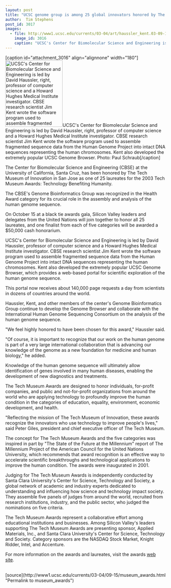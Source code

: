 ```yaml
---
layout: post
title: "UCSC genome group is among 25 global innovators honored by The Tech Museum of Innovation"
author:  Tim Stephens
post_id: 3017
images:
  - file: http://www1.ucsc.edu/currents/03-04/art/haussler_kent.03-09-15.180.jpg
    image_id: 3016
    caption: "UCSC's Center for Biomolecular Science and Engineering is led by David Haussler, right, professor of computer science and a Howard Hughes Medical Institute investigator. CBSE research scientist Jim Kent wrote the software program used to assemble fragmented sequence data from the Human Genome Project into intact DNA sequences representing the human chromosomes. Kent also developed the extremely popular UCSC Genome Browser. Photo: Paul Schraub"
---
```


[caption id="attachment_3016" align="alignnone" width="180"]<a href="http://localhost/mysite/wp-content/uploads/2003/09/haussler_kent.03-09-15.180.jpg"><img class="size-full wp-image-3016" src="http://localhost/mysite/wp-content/uploads/2003/09/haussler_kent.03-09-15.180.jpg" alt="UCSC's Center for Biomolecular Science and Engineering is led by David Haussler, right, professor of computer science and a Howard Hughes Medical Institute investigator. CBSE research scientist Jim Kent wrote the software program used to assemble fragmented sequence data from the Human Genome Project into intact DNA sequences representing the human chromosomes. Kent also developed the extremely popular UCSC Genome Browser. Photo: Paul Schraub" width="180" height="209" /></a>UCSC's Center for Biomolecular Science and Engineering is led by David Haussler, right, professor of computer science and a Howard Hughes Medical Institute investigator. CBSE research scientist Jim Kent wrote the software program used to assemble fragmented sequence data from the Human Genome Project into intact DNA sequences representing the human chromosomes. Kent also developed the extremely popular UCSC Genome Browser. Photo: Paul Schraub[/caption]
<p>
  The Center for Biomolecular Science and Engineering (CBSE) at the University of California, Santa Cruz, has been honored by The Tech Museum of Innovation in San Jose as one of 25 laureates for the 2003 Tech Museum Awards: Technology Benefiting Humanity.
</p>
<p>
  The CBSE's Genome Bioinformatics Group was recognized in the Health Award category for its crucial role in the assembly and analysis of the human genome sequence.<br>
</p>
<p>
  On October 15 at a black tie awards gala, Silicon Valley leaders and delegates from the United Nations will join together to honor all 25 laureates, and one finalist from each of five categories will be awarded a $50,000 cash honorarium.<br>
</p>
<p>
  UCSC's Center for Biomolecular Science and Engineering is led by David Haussler, professor of computer science and a Howard Hughes Medical Institute investigator. CBSE research scientist Jim Kent wrote the software program used to assemble fragmented sequence data from the Human Genome Project into intact DNA sequences representing the human chromosomes. Kent also developed the extremely popular UCSC Genome Browser, which provides a web-based portal for scientific exploration of the human genome sequence.
</p>
<p>
  This portal now receives about 140,000 page requests a day from scientists in dozens of countries around the world.<br>
</p>
<p>
  Haussler, Kent, and other members of the center's Genome Bioinformatics Group continue to develop the Genome Browser and collaborate with the International Human Genome Sequencing Consortium on the analysis of the human genome sequence.<br>
</p>
<p>
  "We feel highly honored to have been chosen for this award," Haussler said.<br>
</p>
<p>
  "Of course, it is important to recognize that our work on the human genome is part of a very large international collaboration that is advancing our knowledge of the genome as a new foundation for medicine and human biology," he added.<br>
</p>
<p>
  Knowledge of the human genome sequence will ultimately allow identification of genes involved in many human diseases, enabling the development of new diagnostics and treatments.<br>
</p>
<p>
  The Tech Museum Awards are designed to honor individuals, for-profit companies, and public and not-for-profit organizations from around the world who are applying technology to profoundly improve the human condition in the categories of education, equality, environment, economic development, and health.<br>
</p>
<p>
  "Reflecting the mission of The Tech Museum of Innovation, these awards recognize the innovators who use technology to improve people's lives," said Peter Giles, president and chief executive officer of The Tech Museum.<br>
</p>
<p>
  The concept for The Tech Museum Awards and the five categories was inspired in part by "The State of the Future at the Millennium" report of The Millennium Project of the American Council for the United Nations University, which recommends that award recognition is an effective way to accelerate scientific breakthroughs and technological applications to improve the human condition. The awards were inaugurated in 2001.<br>
</p>
<p>
  Judging for The Tech Museum Awards is independently conducted by Santa Clara University's Center for Science, Technology and Society, a global network of academic and industry experts dedicated to understanding and influencing how science and technology impact society. They assemble five panels of judges from around the world, recruited from research institutions, industry, and the public sector, who judged the nominations on five criteria.<br>
</p>
<p>
  The Tech Museum Awards represent a collaborative effort among educational institutions and businesses. Among Silicon Valley's leaders supporting The Tech Museum Awards are presenting sponsor, Applied Materials, Inc., and Santa Clara University's Center for Science, Technology and Society. Category sponsors are the NASDAQ Stock Market, Knight Ridder, Intel, and Accenture.<br>
</p>
<p>
  For more information on the awards and laureates, visit the awards <a href="http://techawards.thetech.org">web site</a>.<br>
  <br>
</p>
[source](http://www1.ucsc.edu/currents/03-04/09-15/museum_awards.html "Permalink to museum_awards")
